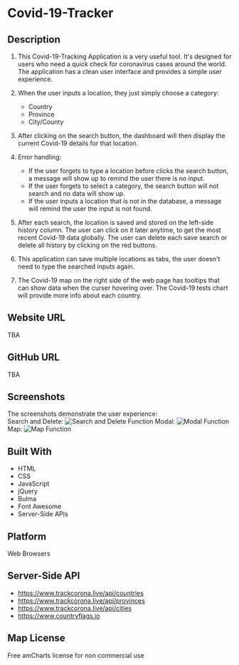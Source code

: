 # Covid-19-Tracker

## Description

1. This Covid-19-Tracking Application is a very useful tool. It's designed for users who need a quick check for coronavirus cases around the world. The application has a clean user interface and provides a simple user experience.

2. When the user inputs a location, they just simply choose a category:

   - Country
   - Province
   - City/County

3. After clicking on the search button, the dashboard will then display the current Covid-19 details for that location.

4. Error handling:

   - If the user forgets to type a location before clicks the search button, a message will show up to remind the user there is no input.
   - If the user forgets to select a category, the search button will not search and no data will show up.
   - If the user inputs a location that is not in the database, a message will remind the user the input is not found.

5. After each search, the location is saved and stored on the left-side history column. The user can click on it later anytime, to get the most recent Covid-19 data globally. The user can delete each save search or delete all history by clicking on the red buttons.

6. This application can save multiple locations as tabs, the user doesn't need to type the searched inputs again.

7. The Covid-19 map on the right side of the web page has tooltips that can show data when the curser hovering over. The Covid-19 tests chart will provide more info about each country.

## Website URL

TBA

## GitHub URL

TBA

## Screenshots

The screenshots demonstrate the user experience:\
Search and Delete:
![Search and Delete Function](https://user-images.githubusercontent.com/70302749/97069591-5a115200-159f-11eb-9acf-6073dc7f1030.gif)
Modal:
![Modal Function](https://user-images.githubusercontent.com/70302749/97069601-65647d80-159f-11eb-9b54-15bf87d7d3f8.gif)
Map:
![Map Function](https://user-images.githubusercontent.com/70302749/97069614-70b7a900-159f-11eb-963f-85c6e77b28d6.gif)

## Built With

- HTML
- CSS
- JavaScript
- jQuery
- Bulma
- Font Awesome
- Server-Side APIs

## Platform

Web Browsers

## Server-Side API

- https://www.trackcorona.live/api/countries
- https://www.trackcorona.live/api/provinces
- https://www.trackcorona.live/api/cities
- https://www.countryflags.io

## Map License

Free amCharts license for non commercial use
